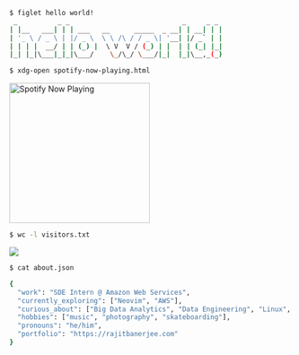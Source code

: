 ```bash
$ figlet hello world!
 _          _ _                            _     _ _
| |__   ___| | | ___   __      _____  _ __| | __| | |
| '_ \ / _ \ | |/ _ \  \ \ /\ / / _ \| '__| |/ _` | |
| | | |  __/ | | (_) |  \ V  V / (_) | |  | | (_| |_|
|_| |_|\___|_|_|\___/    \_/\_/ \___/|_|  |_|\__,_(_)
```

```bash
$ xdg-open spotify-now-playing.html
```
<a href="https://now-playing-profile.rajitbanerjee.vercel.app/now-playing?open">
  <img src="https://now-playing-profile.rajitbanerjee.vercel.app/now-playing" width="250" alt="Spotify Now Playing">
</a>

```bash
$ wc -l visitors.txt
```
<a href="https://github.com/antonkomarev/github-profile-views-counter" alt="Profile views">
  <img src="https://komarev.com/ghpvc/?username=your-github-username&color=007ec6" />
</a>

```bash
$ cat about.json

{
  "work": "SDE Intern @ Amazon Web Services",
  "currently_exploring": ["Neovim", "AWS"],
  "curious_about": ["Big Data Analytics", "Data Engineering", "Linux", "Machine Learning"],
  "hobbies": ["music", "photography", "skateboarding"],
  "pronouns": "he/him",
  "portfolio": "https://rajitbanerjee.com"
}
```

